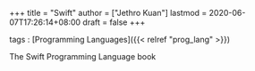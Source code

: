 +++
title = "Swift"
author = ["Jethro Kuan"]
lastmod = 2020-06-07T17:26:14+08:00
draft = false
+++

tags
: [Programming Languages]({{< relref "prog_lang" >}})

The Swift Programming Language book
